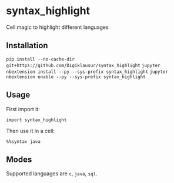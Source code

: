 # syntax_highlight
Cell magic to highlight different languages

## Installation

`pip install --no-cache-dir git+https://github.com/Digiklausur/syntax_highlight`
`jupyter nbextension install --py --sys-prefix syntax_highlight`
`jupyter nbextension enable --py --sys-prefix syntax_highlight`

## Usage

First import it:

`import syntax_highlight`

Then use it in a cell:

`%%syntax java`

## Modes

Supported languages are `c`, `java`, `sql`.